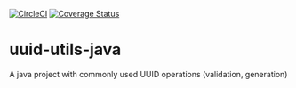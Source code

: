 [![CircleCI](https://circleci.com/gh/Financial-Times/uuid-utils-java.svg?style=svg)](https://circleci.com/gh/Financial-Times/uuid-utils-java) [![Coverage Status](https://coveralls.io/repos/github/Financial-Times/uuid-utils-java/badge.svg?branch=first-version)](https://coveralls.io/github/Financial-Times/uuid-utils-java?branch=first-version)

# uuid-utils-java
A java project with commonly used UUID operations (validation, generation)
